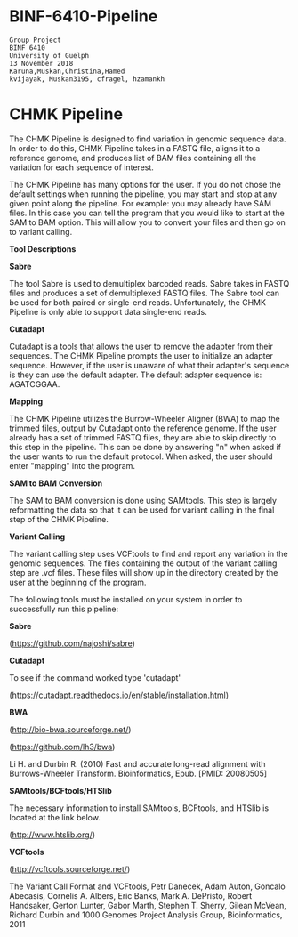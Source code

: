 # BINF-6410-Pipeline
```
Group Project
BINF 6410
University of Guelph
13 November 2018
Karuna,Muskan,Christina,Hamed
kvijayak, Muskan3195, cfragel, hzamankh
```


# CHMK Pipeline


The CHMK Pipeline is designed to find variation in genomic sequence data. In order to do this, CHMK Pipeline takes in a FASTQ file, aligns it to a reference genome, and produces list of BAM files containing all the variation for each sequence of interest. 

The CHMK Pipeline has many options for the user. If you do not chose the default settings when running the pipeline, you may start and stop at any given point along the pipeline. For example: you may already have SAM files. In this case you can tell the program that you would like to start at the SAM to BAM option. This will allow you to convert your files and then go on to variant calling. 




**Tool Descriptions**

**Sabre**

The tool Sabre is used to demultiplex barcoded reads. Sabre takes in FASTQ files and produces a set of demultiplexed FASTQ files. The Sabre tool can be used for both paired or single-end reads. Unfortunately, the CHMK Pipeline is only able to support data single-end reads.

**Cutadapt**


Cutadapt is a tools that allows the user to remove the adapter from their sequences. The CHMK Pipeline prompts the user to initialize an adapter sequence. However, if the user is unaware of what their adapter's sequence is they can use the default adapter. The default adapter sequence is:  AGATCGGAA.

**Mapping**


The CHMK Pipeline utilizes the Burrow-Wheeler Aligner (BWA) to map the trimmed files, output by Cutadapt onto the reference genome. If the user already has a set of trimmed FASTQ files, they are able to skip directly to this step in the pipeline. This can be done by answering "n" when asked if the user wants to run the default protocol. When asked, the user should enter "mapping" into the program.

**SAM to BAM Conversion**


The SAM to BAM conversion is done using SAMtools. This step is largely reformatting the data so that it can be used for variant calling in the final step of the CHMK Pipeline.

**Variant Calling**


The variant calling step uses VCFtools to find and report any variation in the genomic sequences. The files containing the output of the variant calling step are .vcf files. These files will show up in the directory created by the user at the beginning of the program.




The following tools must be installed on your system in order to successfully run this pipeline:

**Sabre**

(https://github.com/najoshi/sabre)



**Cutadapt**

To see if the command worked type 'cutadapt'

(https://cutadapt.readthedocs.io/en/stable/installation.html)



**BWA**

(http://bio-bwa.sourceforge.net/)

(https://github.com/lh3/bwa)

Li H. and Durbin R. (2010) Fast and accurate long-read alignment with Burrows-Wheeler Transform. Bioinformatics, Epub. [PMID: 20080505]



**SAMtools/BCFtools/HTSlib**

The necessary information to install SAMtools, BCFtools, and HTSlib is located at the link below.

(http://www.htslib.org/)



**VCFtools**

(http://vcftools.sourceforge.net/)

The Variant Call Format and VCFtools, Petr Danecek, Adam Auton, Goncalo Abecasis, Cornelis A. Albers, Eric Banks, Mark A. DePristo, Robert Handsaker, Gerton Lunter, Gabor Marth, Stephen T. Sherry, Gilean McVean, Richard Durbin and 1000 Genomes Project Analysis Group, Bioinformatics, 2011
